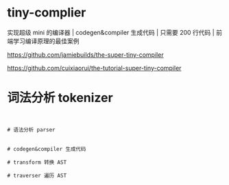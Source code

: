 # tiny-complier

实现超级 mini 的编译器 | codegen&amp;compiler 生成代码 | 只需要 200 行代码 | 前端学习编译原理的最佳案例

https://github.com/jamiebuilds/the-super-tiny-compiler

https://github.com/cuixiaorui/the-tutorial-super-tiny-compiler


# 词法分析 tokenizer

```


# 语法分析 parser


# codegen&compiler 生成代码

# transform 转换 AST 

# traverser 遍历 AST